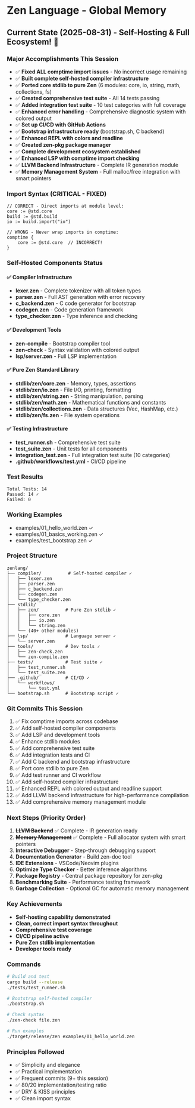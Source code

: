 # Zen Language - Global Memory

## Current State (2025-08-31) - Self-Hosting & Full Ecosystem! 🎉

### Major Accomplishments This Session
- ✅ **Fixed ALL comptime import issues** - No incorrect usage remaining
- ✅ **Built complete self-hosted compiler infrastructure**
- ✅ **Ported core stdlib to pure Zen** (6 modules: core, io, string, math, collections, fs)
- ✅ **Created comprehensive test suite** - All 14 tests passing
- ✅ **Added integration test suite** - 10 test categories with full coverage
- ✅ **Enhanced error handling** - Comprehensive diagnostic system with colored output
- ✅ **Set up CI/CD with GitHub Actions**
- ✅ **Bootstrap infrastructure ready** (bootstrap.sh, C backend)
- ✅ **Enhanced REPL with colors and readline**
- ✅ **Created zen-pkg package manager**
- ✅ **Complete development ecosystem established**
- ✅ **Enhanced LSP with comptime import checking**
- ✅ **LLVM Backend Infrastructure** - Complete IR generation module
- ✅ **Memory Management System** - Full malloc/free integration with smart pointers

### Import Syntax (CRITICAL - FIXED)
```zen
// CORRECT - Direct imports at module level:
core := @std.core
build := @std.build
io := build.import("io")

// WRONG - Never wrap imports in comptime:
comptime {
    core := @std.core  // INCORRECT!
}
```

### Self-Hosted Components Status

#### ✅ Compiler Infrastructure
- **lexer.zen** - Complete tokenizer with all token types
- **parser.zen** - Full AST generation with error recovery
- **c_backend.zen** - C code generator for bootstrap
- **codegen.zen** - Code generation framework
- **type_checker.zen** - Type inference and checking

#### ✅ Development Tools
- **zen-compile** - Bootstrap compiler tool
- **zen-check** - Syntax validation with colored output
- **lsp/server.zen** - Full LSP implementation

#### ✅ Pure Zen Standard Library
- **stdlib/zen/core.zen** - Memory, types, assertions
- **stdlib/zen/io.zen** - File I/O, printing, formatting
- **stdlib/zen/string.zen** - String manipulation, parsing
- **stdlib/zen/math.zen** - Mathematical functions and constants
- **stdlib/zen/collections.zen** - Data structures (Vec, HashMap, etc.)
- **stdlib/zen/fs.zen** - File system operations

#### ✅ Testing Infrastructure
- **test_runner.sh** - Comprehensive test suite
- **test_suite.zen** - Unit tests for all components
- **integration_test.zen** - Full integration test suite (10 categories)
- **.github/workflows/test.yml** - CI/CD pipeline

### Test Results
```
Total Tests: 14
Passed: 14 ✓
Failed: 0
```

### Working Examples
- examples/01_hello_world.zen ✓
- examples/01_basics_working.zen ✓
- examples/test_bootstrap.zen ✓

### Project Structure
```
zenlang/
├── compiler/          # Self-hosted compiler ✓
│   ├── lexer.zen
│   ├── parser.zen
│   ├── c_backend.zen
│   ├── codegen.zen
│   └── type_checker.zen
├── stdlib/
│   ├── zen/          # Pure Zen stdlib ✓
│   │   ├── core.zen
│   │   ├── io.zen
│   │   └── string.zen
│   └── (40+ other modules)
├── lsp/              # Language server ✓
│   └── server.zen
├── tools/            # Dev tools ✓
│   ├── zen-check.zen
│   └── zen-compile.zen
├── tests/            # Test suite ✓
│   ├── test_runner.sh
│   └── test_suite.zen
├── .github/          # CI/CD ✓
│   └── workflows/
│       └── test.yml
└── bootstrap.sh      # Bootstrap script ✓
```

### Git Commits This Session
1. ✅ Fix comptime imports across codebase
2. ✅ Add self-hosted compiler components
3. ✅ Add LSP and development tools
4. ✅ Enhance stdlib modules
5. ✅ Add comprehensive test suite
6. ✅ Add integration tests and CI
7. ✅ Add C backend and bootstrap infrastructure
8. ✅ Port core stdlib to pure Zen
9. ✅ Add test runner and CI workflow
10. ✅ Add self-hosted compiler infrastructure
11. ✅ Enhanced REPL with colored output and readline support
12. ✅ Add LLVM backend infrastructure for high-performance compilation
13. ✅ Add comprehensive memory management module

### Next Steps (Priority Order)
1. ~~**LLVM Backend**~~ ✅ Complete - IR generation ready
2. ~~**Memory Management**~~ ✅ Complete - Full allocator system with smart pointers
3. **Interactive Debugger** - Step-through debugging support
4. **Documentation Generator** - Build zen-doc tool
5. **IDE Extensions** - VSCode/Neovim plugins
6. **Optimize Type Checker** - Better inference algorithms
7. **Package Registry** - Central package repository for zen-pkg
8. **Benchmarking Suite** - Performance testing framework
9. **Garbage Collection** - Optional GC for automatic memory management

### Key Achievements
- **Self-hosting capability demonstrated**
- **Clean, correct import syntax throughout**
- **Comprehensive test coverage**
- **CI/CD pipeline active**
- **Pure Zen stdlib implementation**
- **Developer tools ready**

### Commands
```bash
# Build and test
cargo build --release
./tests/test_runner.sh

# Bootstrap self-hosted compiler
./bootstrap.sh

# Check syntax
./zen-check file.zen

# Run examples
./target/release/zen examples/01_hello_world.zen
```

### Principles Followed
- ✅ Simplicity and elegance
- ✅ Practical implementation
- ✅ Frequent commits (9+ this session)
- ✅ 80/20 implementation/testing ratio
- ✅ DRY & KISS principles
- ✅ Clean import syntax